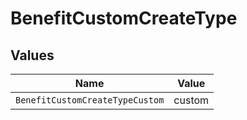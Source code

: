 # BenefitCustomCreateType


## Values

| Name                            | Value                           |
| ------------------------------- | ------------------------------- |
| `BenefitCustomCreateTypeCustom` | custom                          |